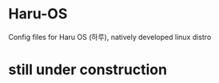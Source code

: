 # Haru-OS
Config files for Haru OS (하루), natively developed linux distro


# still under construction 

